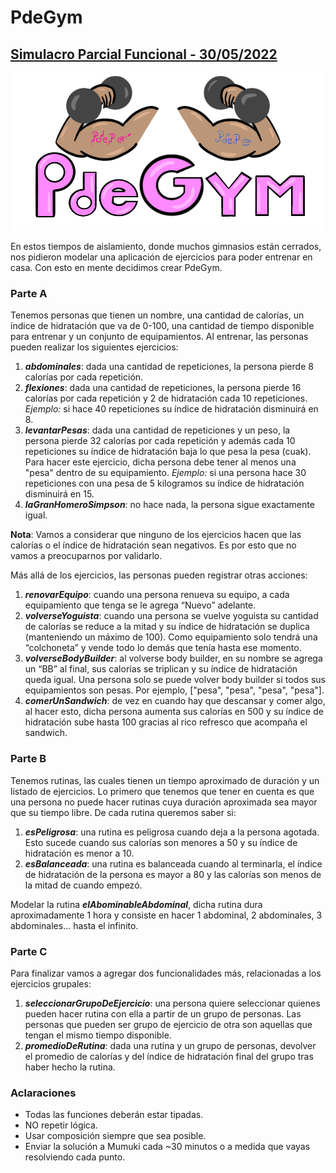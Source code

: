 # PdeGym
## [Simulacro Parcial Funcional - 30/05/2022](https://docs.google.com/document/d/1l38tmiE4Qu9kvJv3Ns1qsS_tnh5GOAziAliMLccXkP8/edit)
![PdeGym](https://raw.githubusercontent.com/MumukiProject/mumuki-guia-gobstones-pruebas-contenido-mumuki/master/assets/musculos_sf_v2_1623623551075.png)

En estos tiempos de aislamiento, donde muchos gimnasios están cerrados, nos pidieron modelar una aplicación de ejercicios para poder entrenar en casa. Con esto en mente decidimos crear PdeGym.

### Parte A

Tenemos personas que tienen un nombre, una cantidad de calorías, un índice de hidratación que va de 0-100, una cantidad de tiempo disponible para entrenar y un conjunto de equipamientos. Al entrenar, las personas pueden realizar los siguientes ejercicios:

1. ***abdominales***: dada una cantidad de repeticiones, la persona pierde 8 calorías por cada repetición.
2. ***flexiones***: dada una cantidad de repeticiones, la persona pierde 16 calorías por cada repetición y 2 de hidratación cada 10 repeticiones.
_Ejemplo:_ si hace 40 repeticiones su índice de hidratación disminuirá en 8.
3. ***levantarPesas***: dada una cantidad de repeticiones y un peso, la persona pierde 32 calorías por cada repetición y además cada 10 repeticiones su índice de hidratación baja lo que pesa la pesa (cuak). Para hacer este ejercicio, dicha persona debe tener al menos una "pesa" dentro de su equipamiento.
_Ejemplo:_ si una persona hace 30 repeticiones con una pesa de 5 kilogramos su índice de hidratación disminuirá en 15.
4. ***laGranHomeroSimpson***: no hace nada, la persona sigue exactamente igual.

**Nota**: Vamos a considerar que ninguno de los ejercicios hacen que las calorías o el índice de hidratación sean negativos. Es por esto que no vamos a preocuparnos por validarlo.

Más allá de los ejercicios, las personas pueden registrar otras acciones:
1. ***renovarEquipo***: cuando una persona renueva su equipo, a cada equipamiento que tenga se le agrega “Nuevo” adelante.
2. ***volverseYoguista***: cuando una persona se vuelve yoguista su cantidad de calorías se reduce a la mitad y su índice de hidratación se duplica (manteniendo un máximo de 100). Como equipamiento solo tendrá una “colchoneta” y vende todo lo demás que tenía hasta ese momento.
3. ***volverseBodyBuilder***: al volverse body builder, en su nombre se agrega un “BB” al final, sus calorías se triplican y su índice de hidratación queda igual. Una persona solo se puede volver body builder si todos sus equipamientos son pesas. Por ejemplo, ["pesa", "pesa", "pesa", "pesa"].
4. ***comerUnSandwich***: de vez en cuando hay que descansar y comer algo, al hacer esto, dicha persona aumenta sus calorías en 500 y su índice de hidratación sube hasta 100 gracias al rico refresco que acompaña el sandwich.

### Parte B

Tenemos rutinas, las cuales tienen un tiempo aproximado de duración y un listado de ejercicios. Lo primero que tenemos que tener en cuenta es que una persona no puede hacer rutinas cuya duración aproximada sea mayor que su tiempo libre. De cada rutina queremos saber si:

1. ***esPeligrosa***: una rutina es peligrosa cuando deja a la persona agotada. Esto sucede cuando sus calorías son menores a 50 y su índice de hidratación es menor a 10.
2. ***esBalanceada***: una rutina es balanceada cuando al terminarla, el índice de hidratación de la persona es mayor a 80 y las calorías son menos de la mitad de cuando empezó.

Modelar la rutina ***elAbominableAbdominal***, dicha rutina dura aproximadamente 1 hora y consiste en hacer 1 abdominal, 2 abdominales, 3 abdominales... hasta el infinito.

### Parte C

Para finalizar vamos a agregar dos funcionalidades más, relacionadas a los ejercicios grupales:

1. ***seleccionarGrupoDeEjercicio***: una persona quiere seleccionar quienes pueden hacer rutina con ella a partir de un grupo de personas. Las personas que pueden ser grupo de ejercicio de otra son aquellas que tengan el mismo tiempo disponible.
2. ***promedioDeRutina***: dada una rutina y un grupo de personas, devolver el promedio de calorías y del índice de hidratación final del grupo tras haber hecho la rutina.

### Aclaraciones

- Todas las funciones deberán estar tipadas.
- NO repetir lógica.
- Usar composición siempre que sea posible.
- Enviar la solución a Mumuki cada ~30 minutos o a medida que vayas resolviendo cada punto.
